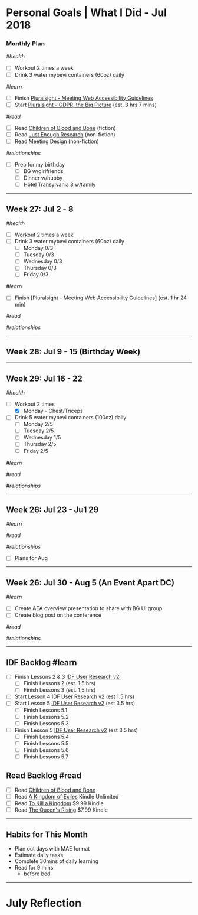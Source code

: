 Personal Goals | What I Did - Jul 2018
==============

### Monthly Plan
_#health_
- [ ] Workout 2 times a week
- [ ] Drink 3 water mybevi containers (60oz) daily

_#learn_
- [ ] Finish [Pluralsight - Meeting Web Accessibility Guidelines](https://app.pluralsight.com/library/courses/web-accessibility-meeting-guidelines/table-of-contents)
- [ ] Start [Pluralsight - GDPR, the Big Picture](https://app.pluralsight.com/library/courses/gdpr-big-picture/table-of-contents) (est. 3 hrs 7 mins)

_#read_
- [ ] Read [Children of Blood and Bone](https://www.goodreads.com/book/show/34728667-children-of-blood-and-bone) (fiction)
- [ ] Read [Just Enough Research](https://abookapart.com/products/just-enough-research) (non-fiction)
- [ ] Read [Meeting Design](https://www.goodreads.com/book/show/36687954-meeting-design) (non-fiction)

_#relationships_
- [ ] Prep for my birthday
  - [ ] BG w/girlfriends
  - [ ] Dinner w/hubby
  - [ ] Hotel Transylvania 3 w/family

---

## Week 27: Jul 2 - 8

_#health_
- [ ] Workout 2 times a week
- [ ] Drink 3 water mybevi containers (60oz) daily
  - [ ] Monday 0/3
  - [ ] Tuesday 0/3
  - [ ] Wednesday 0/3
  - [ ] Thursday 0/3
  - [ ] Friday 0/3

_#learn_
- [ ] Finish [Pluralsight - Meeting Web Accessibility Guidelines] (est. 1 hr 24 min)

_#read_

_#relationships_
  
---

## Week 28: Jul 9 - 15 (Birthday Week)



---

## Week 29: Jul 16 - 22

_#health_
- [ ] Workout 2 times 
  - [x] Monday - Chest/Triceps
- [ ] Drink 5 water mybevi containers (100oz) daily
  - [ ] Monday 2/5
  - [ ] Tuesday 2/5
  - [ ] Wednesday 1/5
  - [ ] Thursday 2/5
  - [ ] Friday 2/5

_#learn_

_#read_

_#relationships_

---

## Week 26: Jul 23 - Ju1 29

_#learn_

_#read_

_#relationships_

- [ ] Plans for Aug

---

## Week 26: Jul 30 - Aug 5 (An Event Apart DC)

_#learn_
- [ ] Create AEA overview presentation to share with BG UI group
- [ ] Create blog post on the conference

_#read_

_#relationships_

---

## IDF Backlog #learn
- [ ] Finish Lessons 2 & 3 [IDF User Research v2](https://github.com/candicodeit/personal-goals/projects/3)
  - [ ] Finish Lessons 2 (est. 1.5 hrs)
  - [ ] Finish Lessons 3 (est. 1.5 hrs)
- [ ] Start Lesson 4 [IDF User Research v2](https://github.com/candicodeit/personal-goals/projects/3) (est 1.5 hrs)
- [ ] Start Lesson 5 [IDF User Research v2](https://github.com/candicodeit/personal-goals/projects/3) (est 3.5 hrs)
  - [ ] Finish Lessons 5.1 
  - [ ] Finish Lessons 5.2
  - [ ] Finish Lessons 5.3
- [ ] Finish Lesson 5 [IDF User Research v2](https://github.com/candicodeit/personal-goals/projects/3) (est 3.5 hrs)
  - [ ] Finish Lessons 5.4 
  - [ ] Finish Lessons 5.5 
  - [ ] Finish Lessons 5.6
  - [ ] Finish Lessons 5.7
  
 ## Read Backlog #read
 - [ ] Read [Children of Blood and Bone](https://www.goodreads.com/book/show/34728667-children-of-blood-and-bone)
 - [ ] Read [A Kingdom of Exiles](https://www.goodreads.com/book/show/37584808-a-kingdom-of-exiles) Kindle Unlimited
 - [ ] Read [To Kill a Kingdom](https://www.goodreads.com/book/show/34499221-to-kill-a-kingdom) $9.99 Kindle
 - [ ] Read [The Queen's Rising](https://www.goodreads.com/book/show/35098412-the-queen-s-rising?from_search=true) $7.99 Kindle

---

## Habits for This Month
- Plan out days with MAE format
- Estimate daily tasks
- Complete 30mins of daily learning
- Read for 9 mins: 
  - before bed

---


# July Reflection
